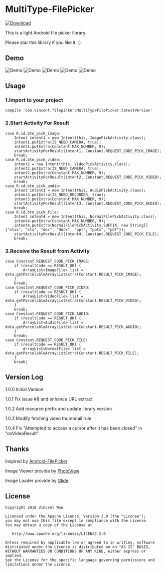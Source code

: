 # MultiType-FilePicker
[![Download](https://api.bintray.com/packages/vincentwoo/maven/MultiTypeFilePicker/images/download.svg) ](https://bintray.com/vincentwoo/maven/MultiTypeFilePicker/_latestVersion)

This is a light Android file picker library.

Please star this library if you like it. :)

## Demo
![Demo](/pic/pick_img.gif)
![Demo](/pic/pick_img1.gif)
![Demo](/pic/pick_vid.png)
![Demo](/pic/pick_aud.png)
![Demo](/pic/pick_file.png)

## Usage
### 1.Import to your project
    compile 'com.vincent.filepicker:MultiTypeFilePicker:latestVersion' 
    
### 2.Start Activity For Result
    case R.id.btn_pick_image:
		Intent intent1 = new Intent(this, ImagePickActivity.class);
		intent1.putExtra(IS_NEED_CAMERA, true);
		intent1.putExtra(Constant.MAX_NUMBER, 9);
		startActivityForResult(intent1, Constant.REQUEST_CODE_PICK_IMAGE);
		break;
	case R.id.btn_pick_video:
		intent2 = new Intent(this, VideoPickActivity.class);
		intent2.putExtra(IS_NEED_CAMERA, true);
		intent2.putExtra(Constant.MAX_NUMBER, 9);
		startActivityForResult(intent2, Constant.REQUEST_CODE_PICK_VIDEO);
		break;
	case R.id.btn_pick_audio:
		Intent intent3 = new Intent(this, AudioPickActivity.class);
		intent3.putExtra(IS_NEED_RECORDER, true);
		intent3.putExtra(Constant.MAX_NUMBER, 9);
		startActivityForResult(intent3, Constant.REQUEST_CODE_PICK_AUDIO);
		break;
	case R.id.btn_pick_file:
		Intent intent4 = new Intent(this, NormalFilePickActivity.class);
		intent4.putExtra(Constant.MAX_NUMBER, 9);
		intent4.putExtra(NormalFilePickActivity.SUFFIX, new String[] {"xlsx", "xls", "doc", "docx", "ppt", "pptx", "pdf"});
		startActivityForResult(intent4, Constant.REQUEST_CODE_PICK_FILE);
		break;
		
### 3.Receive the Result from Activity
    case Constant.REQUEST_CODE_PICK_IMAGE:
		if (resultCode == RESULT_OK) {
            ArrayList<ImageFile> list = data.getParcelableArrayListExtra(Constant.RESULT_PICK_IMAGE);
        }
        break;
	case Constant.REQUEST_CODE_PICK_VIDEO:
		if (resultCode == RESULT_OK) {
            ArrayList<VideoFile> list = data.getParcelableArrayListExtra(Constant.RESULT_PICK_VIDEO);
        }
        break;
    case Constant.REQUEST_CODE_PICK_AUDIO:
		if (resultCode == RESULT_OK) {
            ArrayList<AudioFile> list = data.getParcelableArrayListExtra(Constant.RESULT_PICK_AUDIO);
        }
        break;
	case Constant.REQUEST_CODE_PICK_FILE:
		if (resultCode == RESULT_OK) {
            ArrayList<NormalFile> list = data.getParcelableArrayListExtra(Constant.RESULT_PICK_FILE);
        }
        break;

## Version Log
1.0.0    Initial Version

1.0.1    Fix issue #8 and enhance URL extract

1.0.2    Add resource prefix and update library version

1.0.3    Modify fetching video thumbnail rule

1.0.4    Fix "Attempted to access a cursor after it has been closed" in "onVideoResult"

## Thanks
Inspired by [Android-FilePicker](https://github.com/DroidNinja/Android-FilePicker)

Image Viewer provide by [PhotoView](https://github.com/bm-x/PhotoView)

Image Loader provide by [Glide](https://github.com/bumptech/glide)

## License
```
Copyright 2016 Vincent Woo

Licensed under the Apache License, Version 2.0 (the "License");
you may not use this file except in compliance with the License.
You may obtain a copy of the License at

   http://www.apache.org/licenses/LICENSE-2.0

Unless required by applicable law or agreed to in writing, software
distributed under the License is distributed on an "AS IS" BASIS,
WITHOUT WARRANTIES OR CONDITIONS OF ANY KIND, either express or implied.
See the License for the specific language governing permissions and
limitations under the License.
```
